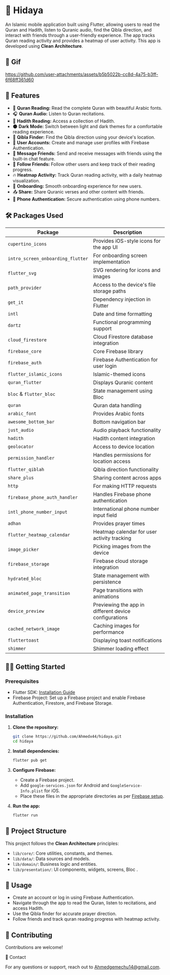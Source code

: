 # 📱 Hidaya

An Islamic mobile application built using Flutter, allowing users to read the Quran and Hadith, listen to Quranic audio, find the Qibla direction, and interact with friends through a user-friendly experience. The app tracks Quran reading activity and provides a heatmap of user activity. This app is developed using **Clean Architecture**.

## 📸 Gif

https://github.com/user-attachments/assets/b5b5022b-cc8d-4a75-b3ff-6f68ff361d60


## 🌟 Features

- 📖 **Quran Reading:** Read the complete Quran with beautiful Arabic fonts.
- 🎧 **Quran Audio:** Listen to Quran recitations.
- 📜 **Hadith Reading:** Access a collection of Hadith.
- 🌑 **Dark Mode:** Switch between light and dark themes for a comfortable reading experience.
- 🧭 **Qibla Finder:** Find the Qibla direction using your device's location.
- 👥 **User Accounts:** Create and manage user profiles with Firebase Authentication.
- 💬 **Message Friends:** Send and receive messages with friends using the built-in chat feature.
- 🤝 **Follow Friends:** Follow other users and keep track of their reading progress.
- 🔥 **Heatmap Activity:** Track Quran reading activity, with a daily heatmap visualization.
- 🌙 **Onboarding:** Smooth onboarding experience for new users.
- 📤 **Share:** Share Quranic verses and other content with friends.
- 📲 **Phone Authentication:** Secure authentication using phone numbers.

## 🛠 Packages Used

| Package                             | Description                                             |
| ------------------------------------ | -------------------------------------------------------|
| `cupertino_icons`                    | Provides iOS-style icons for the app UI                |
| `intro_screen_onboarding_flutter`    | For onboarding screen implementation                   |
| `flutter_svg`                        | SVG rendering for icons and images                     |
| `path_provider`                      | Access to the device's file storage paths              |
| `get_it`                             | Dependency injection in Flutter                        |
| `intl`                               | Date and time formatting                               |
| `dartz`                              | Functional programming support                         |
| `cloud_firestore`                    | Cloud Firestore database integration                   |
| `firebase_core`                      | Core Firebase library                                  |
| `firebase_auth`                      | Firebase Authentication for user login                 |
| `flutter_islamic_icons`              | Islamic-themed icons                                   |
| `quran_flutter`                      | Displays Quranic content                               |
| `bloc` & `flutter_bloc`              | State management using Bloc                            |
| `quran`                              | Quran data handling                                    |
| `arabic_font`                        | Provides Arabic fonts                                  |
| `awesome_bottom_bar`                 | Bottom navigation bar                                  |
| `just_audio`                         | Audio playback functionality                           |
| `hadith`                             | Hadith content integration                             |
| `geolocator`                         | Access to device location                              |
| `permission_handler`                 | Handles permissions for location access                |
| `flutter_qiblah`                     | Qibla direction functionality                          |
| `share_plus`                         | Sharing content across apps                            |
| `http`                               | For making HTTP requests                               |
| `firebase_phone_auth_handler`        | Handles Firebase phone authentication                  |
| `intl_phone_number_input`            | International phone number input field                 |
| `adhan`                              | Provides prayer times                                  |
| `flutter_heatmap_calendar`           | Heatmap calendar for user activity tracking           |
| `image_picker`                       | Picking images from the device                         |
| `firebase_storage`                   | Firebase cloud storage integration                     |
| `hydrated_bloc`                      | State management with persistence                      |
| `animated_page_transition`           | Page transitions with animations                       |
| `device_preview`                     | Previewing the app in different device configurations  |
| `cached_network_image`               | Caching images for performance                         |
| `fluttertoast`                       | Displaying toast notifications                         |
| `shimmer`                            | Shimmer loading effect                                 |

## 🧑‍💻 Getting Started

### Prerequisites

- Flutter SDK: [Installation Guide](https://flutter.dev/docs/get-started/install)
- Firebase Project: Set up a Firebase project and enable Firebase Authentication, Firestore, and Firebase Storage.

### Installation

1. **Clone the repository:**
   ```bash
   git clone https://github.com/Ahmedx44/hidaya.git
   cd hidaya
   ```

2. **Install dependencies:**
   ```bash
   flutter pub get
   ```

3. **Configure Firebase:**

   - Create a Firebase project.
   - Add `google-services.json` for Android and `GoogleService-Info.plist` for iOS.
   - Place these files in the appropriate directories as per [Firebase setup](https://firebase.google.com/docs/flutter/setup).

4. **Run the app:**
   ```bash
   flutter run
   ```

## 🧱 Project Structure

This project follows the **Clean Architecture** principles:
- `lib/core/`: Core utilities, constants, and themes.
- `lib/data/`: Data sources and models.
- `lib/domain/`: Business logic and entities.
- `lib/presentation/`: UI components, widgets, screens, Bloc .


## 🔗 Usage

- Create an account or log in using Firebase Authentication.
- Navigate through the app to read the Quran, listen to recitations, and access Hadith.
- Use the Qibla finder for accurate prayer direction.
- Follow friends and track quran reading progress with heatmap activity.


## 🚀 Contributing

Contributions are welcome! 


📧 Contact

For any questions or support, reach out to Ahmedgemechu14@gmail.com.
